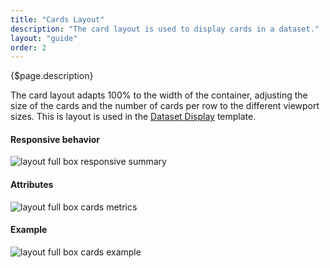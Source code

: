 ```yaml
---
title: "Cards Layout"
description: "The card layout is used to display cards in a dataset."
layout: "guide"
order: 2
---
```


<div class="page-description">{$page.description}</div> 

The card layout adapts 100% to the width of the container, adjusting the size of the cards and the number of cards per row to the different viewport sizes. This is layout is used in the [Dataset Display](../../patterns/dataset_display.html) template.

#### Responsive behavior

![layout full box responsive summary](../../../images/layoutfbcardssummary.jpg)

#### Attributes

![layout full box cards metrics](../../../images/layoutfbcardsmetrics.jpg)

#### Example

![layout full box cards example](../../../images/layoutfbcardsexample.jpg)
